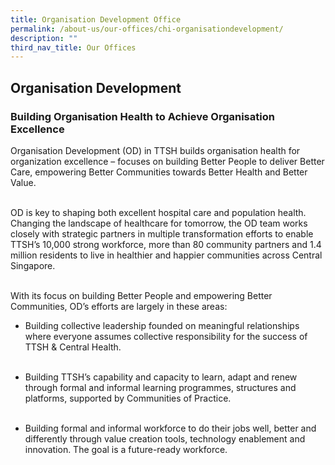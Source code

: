 ```yaml
---
title: Organisation Development Office
permalink: /about-us/our-offices/chi-organisationdevelopment/
description: ""
third_nav_title: Our Offices
---
```

<h2>Organisation Development </h2>
<h3>Building Organisation Health to Achieve Organisation Excellence</h3>

Organisation Development (OD) in TTSH builds organisation health for organization excellence – focuses on building Better People to deliver Better Care, empowering Better Communities towards Better Health and Better Value.  <br><br>

OD is key to shaping both excellent hospital care and population health.  Changing the landscape of healthcare for tomorrow, the OD team works closely with strategic partners in multiple transformation efforts to enable TTSH’s 10,000 strong workforce, more than 80 community partners and 1.4 million residents to live in healthier and happier communities across Central Singapore.  <br><br>

With its focus on building Better People and empowering Better Communities, OD’s efforts are largely in these areas: <br>

*	Building collective leadership founded on meaningful relationships where everyone assumes collective responsibility for the success of TTSH &amp; Central Health.<br><br>

*	Building TTSH’s capability and capacity to learn, adapt and renew through formal and informal learning programmes, structures and platforms, supported by Communities of Practice. <br><br>

*	Building formal and informal workforce to do their jobs well, better and differently through value creation tools, technology enablement and innovation. The goal is a future-ready workforce.



